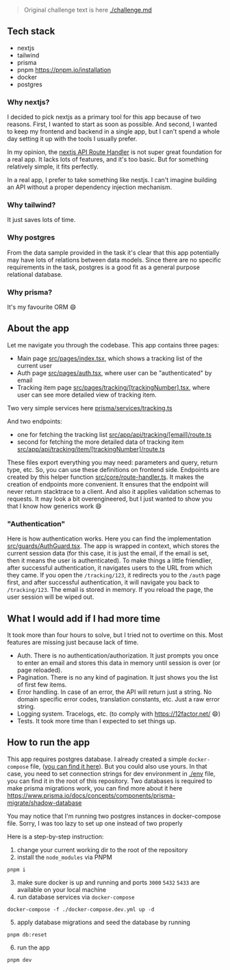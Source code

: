 > Original challenge text is here [./challenge.md](./challenge.md)



## Tech stack
- nextjs
- tailwind
- prisma
- pnpm https://pnpm.io/installation
- docker
- postgres

### Why nextjs?
I decided to pick nextjs as a primary tool for this app because of two reasons. First, I wanted to start as soon as possible.
And second, I wanted to keep my frontend and backend in a single app,
but I can't spend a whole day setting it up with the tools I usually prefer.

In my opinion, the [nextjs API Route Handler](https://nextjs.org/docs/app/building-your-application/routing/router-handlers)
is not super great foundation for a real app. It lacks lots of features, and it's too basic. But for something relatively simple, it fits perfectly.

In a real app, I prefer to take something like nestjs. I can't imagine building an API without a proper dependency injection mechanism.

### Why tailwind?
It just saves lots of time.

### Why postgres
From the data sample provided in the task it's clear that this app potentially may have lots of relations between data models.
Since there are no specific requirements in the task, postgres is a good fit as a general purpose relational database.

### Why prisma?
It's my favourite ORM 😄


## About the app
Let me navigate you through the codebase.
This app contains three pages:
- Main page [src/pages/index.tsx](./src/pages/index.tsx), which shows a tracking list of the current user
- Auth page [src/pages/auth.tsx](./src/pages/auth.tsx), where user can be "authenticated" by email
- Tracking item page [src/pages/tracking/\[trackingNumber\].tsx](./src/pages/tracking/[trackingNumber].tsx), where user can see more detailed
view of tracking item.


Two very simple services here [prisma/services/tracking.ts](./prisma/services/tracking.ts)


And two endpoints:
- one for fetching the tracking list [src/app/api/tracking/\[email\]/route.ts](./src/app/api/tracking/[email]/route.ts)
- second for fetching the more detailed data of tracking item [src/app/api/tracking/item/\[trackingNumber\]/route.ts](./src/app/api/tracking/item/[trackingNumber]/route.ts)


These files export everything you may need: parameters and query, return type, etc. So, you can use these definitions on frontend side.
Endpoints are created by this helper function [src/core/route-handler.ts](./src/core/route-handler.ts). It makes the creation of endpoints more convenient. It ensures
that the endpoint will never return stacktrace to a client. And also it applies validation schemas to requests. It may look a bit overengineered, but I just wanted to
show you that I know how generics work 😄


### "Authentication"
Here is how authentication works. Here you can find the implementation [src/guards/AuthGuard.tsx](./src/guards/AuthGuard.tsx).
The app is wrapped in context, which stores the current session data (for this case, it is just the email, if the email is set, then it means the user is authenticated). To make
things a little friendlier, after successful authentication, it navigates users to the URL from which they came. If you open
the `/tracking/123`, it redirects you to the `/auth` page first, and after successful authentication, it will navigate you
back to `/tracking/123`.
The email is stored in memory. If you reload the page, the user session will be wiped out.



## What I would add if I had more time
It took more than four hours to solve, but I tried not to overtime on this. Most features are missing just because lack of time.


- Auth. There is no authentication/authorization.
It just prompts you once to enter an email and stores this data in memory until session is over (or page reloaded).
- Pagination. There is no any kind of pagination. It just shows you the list of first few items.
- Error handling. In case of an error, the API will return just a string. No domain specific error codes, translation constants,
etc. Just a raw error string.
- Logging system. Tracelogs, etc. (to comply with https://12factor.net/ 😄)
- Tests. It took more time than I expected to set things up.


## How to run the app
This app requires postgres database. I already created a simple `docker-compose` file, ([you can find it here](./docker-compose.dev.yml)).
But you could also use yours. In that case, you need to set connection strings for dev environment in [./env](./.env) file, you can find it in the root of this repository.
Two databases is required to make prisma migrations work, you can find more about it here https://www.prisma.io/docs/concepts/components/prisma-migrate/shadow-database


You may notice that I'm running two postgres instances in docker-compose file. Sorry, I was too lazy to set up one instead of two properly

Here is a step-by-step instruction:
1) change your current working dir to the root of the repository
2) install the `node_modules` via PNPM
```shell
pnpm i
```
3) make sure docker is up and running and ports `3000` `5432` `5433` are available on your local machine
4) run database services via `docker-compose`
```shell
docker-compose -f ./docker-compose.dev.yml up -d
```
5) apply database migrations and seed the database by running 
```shell
pnpm db:reset
```
6) run the app
```shell
pnpm dev
``` 
